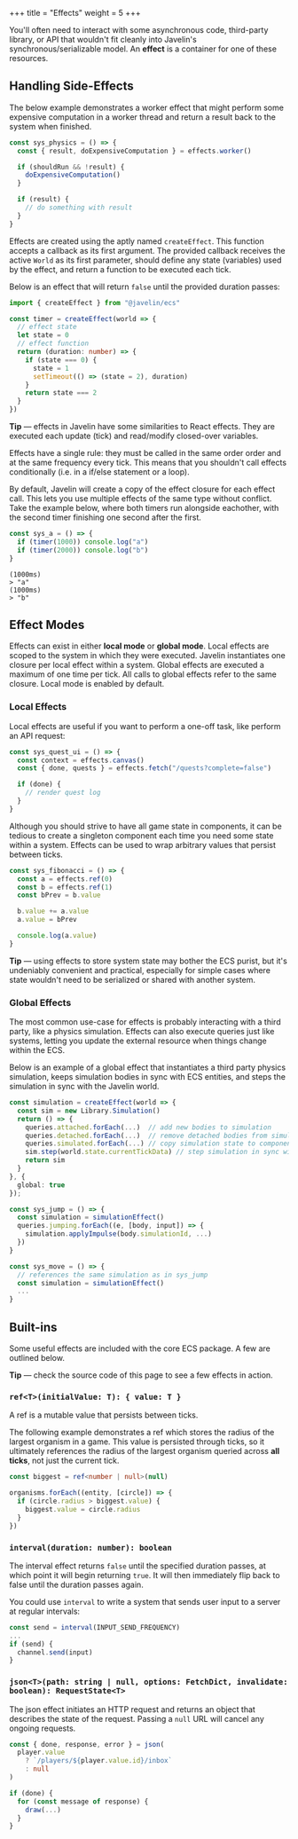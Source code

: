 +++
title = "Effects"
weight = 5
+++

You'll often need to interact with some asynchronous code, third-party library, or API that wouldn't fit cleanly into Javelin's synchronous/serializable model. An **effect** is a container for one of these resources.
## Handling Side-Effects

The below example demonstrates a worker effect that might perform some expensive computation in a worker thread and return a result back to the system when finished.

 ```ts
 const sys_physics = () => {
   const { result, doExpensiveComputation } = effects.worker()

   if (shouldRun && !result) {
     doExpensiveComputation()
   }

   if (result) {
     // do something with result
   }
 }
 ```

Effects are created using the aptly named `createEffect`. This function accepts a callback as its first argument. The provided callback receives the active `World` as its first parameter, should define any state (variables) used by the effect, and return a function to be executed each tick.

Below is an effect that will return `false` until the provided duration passes:

```typescript
import { createEffect } from "@javelin/ecs"

const timer = createEffect(world => {
  // effect state
  let state = 0
  // effect function
  return (duration: number) => {
    if (state === 0) {
      state = 1
      setTimeout(() => (state = 2), duration)
    }
    return state === 2
  }
})
```

<aside>
  <p>
    <strong>Tip</strong> — effects in Javelin have some similarities to React effects. They are executed each update (tick) and  read/modify closed-over variables.
  </p>
</aside>

Effects have a single rule: they must be called in the same order order and at the same frequency every tick. This means that you shouldn't call effects conditionally (i.e. in a if/else statement or a loop).

By default, Javelin will create a copy of the effect closure for each effect call. This lets you use multiple effects of the same type without conflict. Take the example below, where both timers run alongside eachother, with the second timer finishing one second after the first.

```ts
const sys_a = () => {
  if (timer(1000)) console.log("a")
  if (timer(2000)) console.log("b")
}
```
```
(1000ms)
> "a"
(1000ms)
> "b"
```

## Effect Modes

Effects can exist in either **local mode** or **global mode**. Local effects are scoped to the system in which they were executed. Javelin instantiates one closure per local effect within a system. Global effects are executed a maximum of one time per tick. All calls to global effects refer to the same closure. Local mode is enabled by default.

### Local Effects

Local effects are useful if you want to perform a one-off task, like perform an API request:

```ts
const sys_quest_ui = () => {
  const context = effects.canvas()
  const { done, quests } = effects.fetch("/quests?complete=false")

  if (done) {
    // render quest log
  }
}
```

Although you should strive to have all game state in components, it can be tedious to create a singleton component each time you need some state within a system. Effects can be used to wrap arbitrary values that persist between ticks.

```ts
const sys_fibonacci = () => {
  const a = effects.ref(0)
  const b = effects.ref(1)
  const bPrev = b.value

  b.value += a.value
  a.value = bPrev

  console.log(a.value)
}
```

<aside>
  <p>
    <strong>Tip</strong> — using effects to store system state may bother the ECS purist, but it's undeniably convenient and practical, especially for simple cases where state wouldn't need to be serialized or shared with another system.
  </p>
</aside>

### Global Effects

The most common use-case for effects is probably interacting with a third party, like a physics simulation. Effects can also execute queries just like systems, letting you update the external resource when things change within the ECS.

Below is an example of a global effect that instantiates a third party physics simulation, keeps simulation bodies in sync with ECS entities, and steps the simulation in sync with the Javelin world.

```ts
const simulation = createEffect(world => {
  const sim = new Library.Simulation()
  return () => {
    queries.attached.forEach(...)  // add new bodies to simulation   
    queries.detached.forEach(...)  // remove detached bodies from simulation
    queries.simulated.forEach(...) // copy simulation state to components
    sim.step(world.state.currentTickData) // step simulation in sync with world
    return sim
  }
}, {
  global: true
});

const sys_jump = () => {
  const simulation = simulationEffect()
  queries.jumping.forEach((e, [body, input]) => {
    simulation.applyImpulse(body.simulationId, ...)
  })
}

const sys_move = () => {
  // references the same simulation as in sys_jump
  const simulation = simulationEffect()
  ...
}
```

## Built-ins

Some useful effects are included with the core ECS package. A few are outlined below.

<aside>
  <p>
    <strong>Tip</strong> — check the source code of this page to see a few effects in action.
  </p>
</aside>

### `ref<T>(initialValue: T): { value: T }`

A ref is a mutable value that persists between ticks.

The following example demonstrates a ref which stores the radius of the largest organism in a game. This value is persisted through ticks, so it ultimately references the radius of the largest organism queried across **all ticks**, not just the current tick. 
```ts
const biggest = ref<number | null>(null)

organisms.forEach((entity, [circle]) => {
  if (circle.radius > biggest.value) {
    biggest.value = circle.radius
  }
})
```

### `interval(duration: number): boolean`

The interval effect returns `false` until the specified duration passes, at which point it will begin returning `true`. It will then immediately flip back to false until the duration passes again.

You could use `interval` to write a system that sends user input to a server at regular intervals:

```ts
const send = interval(INPUT_SEND_FREQUENCY)
...
if (send) {
  channel.send(input)
}
```

### `json<T>(path: string | null, options: FetchDict, invalidate: boolean): RequestState<T>`

The json effect initiates an HTTP request and returns an object that describes the state of the request. Passing a `null` URL will cancel any ongoing requests.

```ts
const { done, response, error } = json(
  player.value
    ? `/players/${player.value.id}/inbox`
    : null
)

if (done) {
  for (const message of response) {
    draw(...)
  }
}
```

<script>
  const sys_interval = () => {
    const ref = Javelin.ref(0)
    const log = Javelin.interval(4000)

    if (log) {
      console.log("interval", ++ref.value)
    }
  }
  const sys_json = () => {
    // start request after 1s
    const timer = Javelin.timer(1000)
    // cancel request after 5s
    const cancel = Javelin.timer(5000)
    const request = Javelin.json(
      !cancel && timer ? `https://jsonplaceholder.typicode.com/todos/1` : null
    )

    console.log(request)
  }
  const world = Javelin.createWorld({
    systems: [sys_json, sys_interval]
  })

  setInterval(() => {
    world.tick()
  }, 2000);
</script>